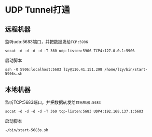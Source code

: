 

# UDP Tunnel打通

## 远程机器
监听udp:5683端口，并把数据发给`TCP:5906`
```shell
socat -d -d -d -d -T 360 udp-listen:5906 TCP4:127.0.0.1:5906
```
启动脚本
```shell
ssh -R 5906:localhost:5683 lzy@110.41.151.208 /home/lzy/bin/start-5906s.sh
```

## 本地机器
监听TCP:5683端口，并把数据转发给`目标机器:5683`
```shell
socat -d -d -d -d -T 360 tcp-listen:5683 UDP4:192.168.137.1:5683
```
启动脚本
```shell
~/bin/start-5683s.sh
```